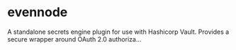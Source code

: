 # evennode
A standalone secrets engine plugin for use with Hashicorp Vault. Provides a secure wrapper around OAuth 2.0 authoriza…
